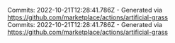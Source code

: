 Commits: 2022-10-21T12:28:41.786Z - Generated via https://github.com/marketplace/actions/artificial-grass
<br>
Commits: 2022-10-21T12:28:41.786Z - Generated via https://github.com/marketplace/actions/artificial-grass
<br>
